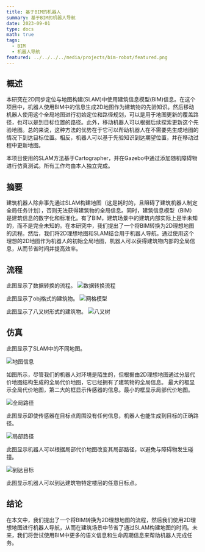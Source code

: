```yaml
---
title: 基于BIM的机器人
summary: 基于BIM的机器人导航
date: 2023-09-01
type: docs
math: true
tags:
  - BIM
  - 机器人导航
featured: ../../../../media/projects/bim-robot/featured.png
---
```


## 概述
本研究在2D同步定位与地图构建(SLAM)中使用建筑信息模型(BIM)信息。在这个项目中，机器人使用BIM中的信息生成2D地图作为建筑物的先验知识。然后移动机器人使用这个全局地图进行初始定位和路径规划，可以是用于地图更新的覆盖路径，也可以是到目标位置的路径。此外，移动机器人可以根据后续探索更新这个先验地图。总的来说，这种方法的优势在于它可以帮助机器人在不需要先生成地图的情况下到达目标位置。相反，机器人可以基于先验知识到达期望位置，并在移动过程中更新地图。

本项目使用的SLAM方法基于Cartographer，并在Gazebo中通过添加随机障碍物进行仿真测试。所有工作均由本人独立完成。

## 摘要
建筑机器人除非事先通过SLAM构建地图（这是耗时的，且阻碍了建筑机器人制定全局任务计划），否则无法获得建筑物的全局信息。同时，建筑信息模型（BIM）是建筑信息的数字化和标准化。有了BIM，建筑场景中的建筑内部实际上是半未知的，而不是完全未知的。在本研究中，我们提出了一个将BIM转换为2D理想地图的流程。然后，我们将2D理想地图和SLAM结合用于机器人导航。通过使用这个理想的2D地图作为机器人的初始全局地图，机器人可以获得建筑物内部的全局信息，从而节省时间并提高效率。

## 流程
此图显示了数据转换的流程。
![数据转换流程](/media/projects/bim-robot/pipeline.png "数据转换流程")

此图显示了obj格式的建筑物。
![网格模型](/media/projects/bim-robot/mesh.png "网格")

此图显示了八叉树形式的建筑物。
![八叉树](/media/projects/bim-robot/octree.png "八叉树")

## 仿真
此图显示了SLAM中的不同地图。

![地图信息](/media/projects/bim-robot/map.png "地图信息")

如图所示，尽管我们的机器人对环境是陌生的，但根据由2D理想地图通过分层代价地图结构生成的全局代价地图，它已经拥有了建筑物的全局信息。
最大的框显示全局代价地图，第二大的框显示传感器的信息。最小的框显示局部代价地图。

![全局路径](/media/projects/bim-robot/global-path.png "正确的全局路径")

此图显示即使传感器在目标点周围没有任何信息，机器人也能生成到目标的正确路径。

![局部路径](/media/projects/bim-robot/local-path.png "正确的局部路径")

此图显示机器人可以根据局部代价地图改变其局部路径，以避免与障碍物发生碰撞。

![到达目标](/media/projects/bim-robot/arrive.png "到达任意目标")

此图显示机器人可以到达建筑物特定楼层的任意目标点。

## 结论
在本文中，我们提出了一个将BIM转换为2D理想地图的流程，然后我们使用2D理想地图进行机器人导航，从而在建筑场景中节省了通过SLAM构建地图的时间。未来，我们将尝试使用BIM中更多的语义信息和生命周期信息来帮助机器人完成任务。

<!--more-->
